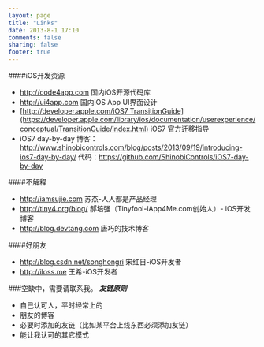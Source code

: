 ```yaml
---
layout: page
title: "Links"
date: 2013-8-1 17:10
comments: false
sharing: false
footer: true
---
```


####iOS开发资源
*	http://code4app.com			国内iOS开源代码库
*	http://ui4app.com			国内iOS App UI界面设计
*	[http://developer.apple.com/iOS7_TransitionGuide](https://developer.apple.com/library/ios/documentation/userexperience/conceptual/TransitionGuide/index.html) iOS7 官方迁移指导
*	iOS7 day-by-day 博客：http://www.shinobicontrols.com/blog/posts/2013/09/19/introducing-ios7-day-by-day/ 代码：https://github.com/ShinobiControls/iOS7-day-by-day


####不解释
*	http://iamsujie.com			苏杰-人人都是产品经理
*	http://tiny4.org/blog/		郝培强（Tinyfool-iApp4Me.com创始人）- iOS开发博客
*	http://blog.devtang.com		唐巧的技术博客

####好朋友
*	http://blog.csdn.net/songhongri		宋红日-iOS开发者
*	http://iloss.me						王希-iOS开发者


###空缺中，需要请联系我。
***友链原则***  

*	自己认可人，平时经常上的
*	朋友的博客
*	必要时添加的友链（比如某平台上线东西必须添加友链）
*	能让我认可的其它模式